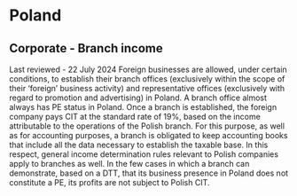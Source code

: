 # Poland
## Corporate - Branch income
Last reviewed - 22 July 2024
Foreign businesses are allowed, under certain conditions, to establish their branch offices (exclusively within the scope of their ‘foreign’ business activity) and representative offices (exclusively with regard to promotion and advertising) in Poland.
A branch office almost always has PE status in Poland. Once a branch is established, the foreign company pays CIT at the standard rate of 19%, based on the income attributable to the operations of the Polish branch. For this purpose, as well as for accounting purposes, a branch is obligated to keep accounting books that include all the data necessary to establish the taxable base. In this respect, general income determination rules relevant to Polish companies apply to branches as well. In the few cases in which a branch can demonstrate, based on a DTT, that its business presence in Poland does not constitute a PE, its profits are not subject to Polish CIT.
